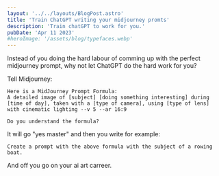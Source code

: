 ```yaml
---
layout: '../../layouts/BlogPost.astro'
title: 'Train ChatGPT writing your midjourney promts'
description: 'Train chatGPT to work for you.'
pubDate: 'Apr 11 2023'
#heroImage: '/assets/blog/typefaces.webp'
---
```


Instead of you doing the hard labour of comming up with the perfect midjourney prompt, why not let ChatGPT do the hard work for you?

Tell Midjourney:

```plaintext
Here is a MidJourney Prompt Formula:
A detailed image of [subject] [doing something interesting] during [time of day], taken with a [type of camera], using [type of lens] with cinematic lighting --v 5 --ar 16:9

Do you understand the formula?
```

It will go "yes master" and then you write for example:

```plaintext
Create a prompt with the above formula with the subject of a rowing boat.
```

And off you go on your ai art carreer.
